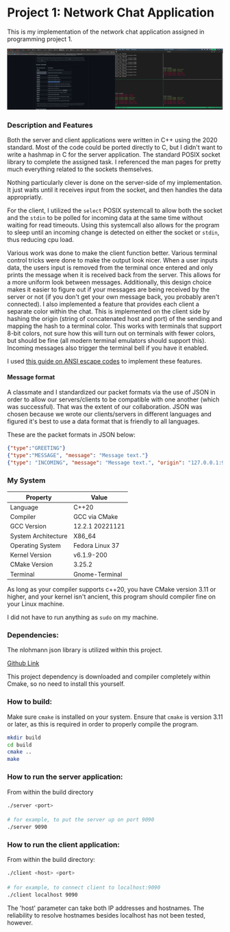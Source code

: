 # Project 1: Network Chat Application

This is my implementation of the network chat application assigned in programming project 1. 


![example](./images/example.png)

### Description and Features 

Both the server and client applications were written in C++ using the 2020 standard. Most of the code could be ported directly to C, but
I didn't want to write a hashmap in C for the server application. The standard POSIX socket library to complete the assigned
 task. I referenced the man pages for pretty much everything related to the sockets themselves.

Nothing particularly clever is done on the server-side of my implementation. It just waits until it receives input from the socket,
and then handles the data appropriatly. 

For the client, I utilized the `select` POSIX systemcall to allow both the socket and the `stdin` to be polled for incoming data 
at the same time without waiting for read timeouts. Using this systemcall also allows for the program to sleep until an incoming 
change is detected on either the socket or `stdin`, thus reducing cpu load.

Various work was done to make the client function better. Various terminal control tricks were done to make the output look nicer.
When a user inputs data, the users input is removed from the terminal once entered and only prints the message when it is received back from the 
server. This allows for a more uniform look between messages. Additionally, this design choice makes it easier to figure out if your messages 
are being received by the server or not (if you don't get your own message back, you probably aren't connected). I also implemented a feature 
that provides each client a separate color within the chat. This is implemented on the client side by hashing the origin (string of concatenated host and port) of the 
sending and mapping the hash to a terminal color. This works with terminals that support 8-bit colors, not sure how this will turn out on 
terminals with fewer colors, but should be fine (all modern terminal emulators should support this). Incoming messages also trigger
the terminal bell if you have it enabled. 

I used [this guide on ANSI escape codes](https://gist.github.com/fnky/458719343aabd01cfb17a3a4f7296797) to implement these features.

#### Message format

A classmate and I standardized our packet formats via the use of JSON in order to allow our servers/clients to
be compatible with one another (which was successful). That was the extent of our collaboration. JSON was chosen because we wrote
our clients/servers in different languages and figured it's best to use a data format that is friendly to all languages.

These are the packet formats in JSON below:
```json 
{"type":"GREETING"}
{"type":"MESSAGE", "message": "Message text."}
{"type": "INCOMING", "message": "Message text.", "origin": "127.0.0.1:9999"}
```

### My System

| Property | Value |
|--|--|
| Language | C++20 |
| Compiler | GCC via CMake |
| GCC Version | 12.2.1 20221121 |
| System Architecture | X86_64 |
| Operating System | Fedora Linux 37 |
| Kernel Version | v6.1.9-200 |
| CMake Version | 3.25.2 |
| Terminal | Gnome-Terminal |

As long as your compiler supports c++20, you have CMake version 3.11 or higher, and your kernel isn't ancient, this program should compiler
fine on your Linux machine.

I did not have to run anything as `sudo` on my machine.

### Dependencies:

The nlohmann json library is utilized within this project.

[Github Link](https://github.com/nlohmann/json)

This project dependency is downloaded and compiler completely within Cmake, so no need to install this yourself.

### How to build:

Make sure `cmake` is installed on your system. Ensure that `cmake` is version 3.11 or later, as this is required
in order to properly compile the program.

```bash
mkdir build
cd build 
cmake ..
make
```

### How to run the server application:
From within the build directory
```bash
./server <port>

# for example, to put the server up on port 9090
./server 9090 
```

### How to run the client application:
From within the build directory:
```bash 
./client <host> <port>

# for example, to connect client to localhost:9090 
./client localhost 9090
```

The 'host' parameter can take both IP addresses and hostnames. The reliability to
resolve hostnames besides localhost has not been tested, however.


